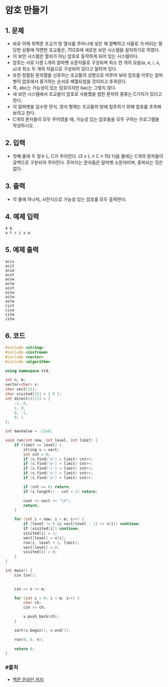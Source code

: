 # 암호 만들기

## 1. 문제

- 바로 어제 최백준 조교가 방 열쇠를 주머니에 넣은 채 깜빡하고 서울로 가 버리는 황당한 상황에 직면한 조교들은, 702호에 새로운 보안 시스템을 설치하기로 하였다.
- 이 보안 시스템은 열쇠가 아닌 암호로 동작하게 되어 있는 시스템이다.
- 암호는 서로 다른 L개의 알파벳 소문자들로 구성되며 최소 한 개의 모음(a, e, i, o, u)과 최소 두 개의 자음으로 구성되어 있다고 알려져 있다.
- 또한 정렬된 문자열을 선호하는 조교들의 성향으로 미루어 보아 암호를 이루는 알파벳이 암호에서 증가하는 순서로 배열되었을 것이라고 추측된다.
- 즉, abc는 가능성이 있는 암호이지만 bac는 그렇지 않다.
- 새 보안 시스템에서 조교들이 암호로 사용했을 법한 문자의 종류는 C가지가 있다고 한다.
- 이 알파벳을 입수한 민식, 영식 형제는 조교들의 방에 침투하기 위해 암호를 추측해 보려고 한다.
- C개의 문자들이 모두 주어졌을 때, 가능성 있는 암호들을 모두 구하는 프로그램을 작성하시오.


## 2. 입력
- 첫째 줄에 두 정수 L, C가 주어진다. (3 ≤ L ≤ C ≤ 15) 다음 줄에는 C개의 문자들이 공백으로 구분되어 주어진다. 주어지는 문자들은 알파벳 소문자이며, 중복되는 것은 없다.

## 3. 출력

- 각 줄에 하나씩, 사전식으로 가능성 있는 암호를 모두 출력한다.


## 4. 예제 입력
```
4 6
a t c i s w
```

## 5. 예제 출력
```
acis
acit
aciw
acst
acsw
actw
aist
aisw
aitw
astw
cist
cisw
citw
istw
```

## 6. 코드

```c++
#include <string>
#include <iostream>
#include <vector>
#include <algorithm>

using namespace std;

int n, m;
vector<char> v;
char vect[15];
char visited[15] = { 0 };
int direct[4][2] = {
    -1, 0,
    1, 0,
    0, -1,
    0, 1
};

int maxValue = -21e8;

void run(int now, int level, int limit) {
    if (limit == level) {
        string s = vect;
        int cnt = 0;
        if (s.find('a') < limit) cnt++;
        if (s.find('e') < limit) cnt++;
        if (s.find('i') < limit) cnt++;
        if (s.find('o') < limit) cnt++;
        if (s.find('u') < limit) cnt++;

        if (cnt == 0) return;
        if (s.length() - cnt < 2) return;

        cout << vect << "\n";
        return;
    }

    for (int i = now; i < m; i++) {
        if (level != 0 && vect[level - 1] >= v[i]) continue;
        if (visited[i]) continue;
        visited[i] = 1;
        vect[level] = v[i];
        run(i, level + 1, limit);
        vect[level] = 0;
        visited[i] = 0;
    } 
}

int main() {
    cin.tie();

    
    cin >> n >> m;

    for (int i = 0; i < m; i++) {
        char ch;
        cin >> ch;

        v.push_back(ch);
    }

    sort(v.begin(), v.end());

    run(0, 0, n);
    
    return 0;
}
```



### #출처

- [백준 온라인 저지](https://www.acmicpc.net/problem/1759)
